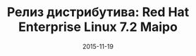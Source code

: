 ---
layout: post
title:  "Релиз дистрибутива: Red Hat Enterprise Linux 7.2 Maipo"
date: 2015-11-19   
---